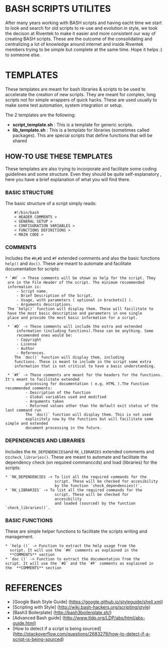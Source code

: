 BASH SCRIPTS UTILITES
===============
After many years working with BASH scripts and having eacht time we
start to look and search for old scripts to re-use and evolution in
style, we took the decison at Riventek to make it easier and more
consistent our way of creating BASH scripts. These are the outcome of
the consolidating and centralizing a lot of knowledge around internet
and inside Riventek members trying to be simple but complete at the
same time. Hope it helps :) to someone else.

TEMPLATES
========
These templates are meant for bash libraries & scripts to be used to
accelerate the creation of new scripts. They are meant for complex,
long scripts not for simple wrappers of quick hacks. These are used
usually to make some test automation, system integration or setup.

The 2 templates are the following:
* **script_template.sh** : This is a template for generic scripts.
* **lib_template.sh** : This is a template for libraries (sometimes
  called packages). This are special scripts that define functions
  that will be shared 

HOW-TO USE THESE TEMPLATES
---------------------------
These templates are also trying to incorporate and facilitate some
coding guidelines and some structure. Even they should be quite
self-explanatory , here you have a brief explanation of what you will
find there.

### BASIC STRUCTURE
The basic structure of a script simply reads:
```
    #!/bin/bash
	< HEADER COMMENTS >
	< GENERAL SETUP >
	< CONFIGURATION VARIABLES >
	< FUNCTIONS DEFINITIONS >
	< MAIN CODE >
```

### COMMENTS
Includes the `#H`,`#D` and `#F` extended comments and also the basic
functions `help()` and `doc()`. These are meant to automate and
facilitate documentation for scripts:

	* `#H` -> These comments will be shown as help for the script. They
	 are in the File Header of the script. The minimum recommended
	 information is: 
		 - Script name.
		 - Brief Description of the Script.
		 - Usage, with parameters ( optional in brackets[] ).
		 - Arguments descriptions.
     The `help()` function will display them. These will facilitate to
     have the most basic description and parameters in one single
     place and provide the most basic information for a script.

     * `#D` -> These comments will include the extra and extended
         information (including functions).These can be anything. Some
         recomended ones would be: 
		 - Copyright
		 - License
		 - Author
		 - References.
        The `doc()` function will display them, including
        functions. These is meant to include in the script some extra
        information that is not critical to have a basic understanding.

     * `#F` -> These comments are meant for the headers for the functions. It's meant to facilitate extended
             processing for documentation ( e.g. HTML ).The Function recommended comments:
             - Description of the function
             - Global variables used and modified
             - Arguments taken
             - Returned values other than the default exit status of the last command run
             The `doc()` function will display them. This is not used
             explicitely now by the functions but will facilitate some simple and extended
             document processing in the future.

### DEPENDENCIES AND LIBRARIES
Includes the `RK_DEPENDENCIES`and `RK_LIBRARIES` extended comments and
cc`check_libraries()`. These are meant to automate and facilitate the
dependency check (on required commanccds) and load (libraries) for the
scripts:

	* `RK_DEPENDENCIES -> To list all the required commands for the
                          script. These will be checked for accesibility 
                          by the function `check_dependencies()`.
    * `RK_LIBRARIES` -> To list all the required commands for the
                          script. These will be checked for
                          accesibility 
                          and loaded (sourced) by the function `check_libraries()`.

### BASIC FUNCTIONS
These are simple helper functions to facilitate the scripts writing
and management.

	* `help ()` -> Function to extract the help usage from the
      script. It will use the `#H` comments as explained in the
      **COMMENTS** section
	* `doc ()` -> Function to extract the documentation from the
	script. It will use the `#D` and the `#F` comments as explained in
	the  **COMMENTS** section
	  

REFERENCES
========
- [Google Bash Style Guide] (https://google.github.io/styleguide/shell.xml)
- [Scripting with Style]  (http://wiki.bash-hackers.org/scripting/style)
- [Bash3 Boilerplate] (http://bash3boilerplate.sh/)
- [Advanced Bash guide] (http://www.tldp.org/LDP/abs/html/abs-guide.html)
- [How to detect if a script is being sourced] (http://stackoverflow.com/questions/2683279/how-to-detect-if-a-script-is-being-sourced)
